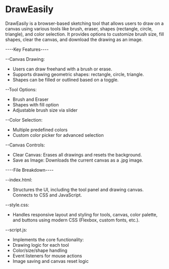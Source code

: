 # DrawEasily
DrawEasily is a browser-based sketching tool that allows users to draw on a canvas using various tools like brush, eraser, shapes (rectangle, circle, triangle), and color selection. It provides options to customize brush size, fill shapes, clear the canvas, and download the drawing as an image.


----Key Features----

--Canvas Drawing:

* Users can draw freehand with a brush or erase.
* Supports drawing geometric shapes: rectangle, circle, triangle.
* Shapes can be filled or outlined based on a toggle.


--Tool Options:

* Brush and Eraser
* Shapes with fill option
* Adjustable brush size via slider


--Color Selection:

* Multiple predefined colors
* Custom color picker for advanced selection


--Canvas Controls:

* Clear Canvas: Erases all drawings and resets the background.
* Save as Image: Downloads the current canvas as a .jpg image.



----File Breakdown----

--index.html:
* Structures the UI, including the tool panel and drawing canvas. Connects to CSS and JavaScript.

--style.css:
* Handles responsive layout and styling for tools, canvas, color palette, and buttons using modern CSS (Flexbox, custom fonts, etc.).

--script.js:
* Implements the core functionality:
* Drawing logic for each tool
* Color/size/shape handling
* Event listeners for mouse actions
* Image saving and canvas reset logic

